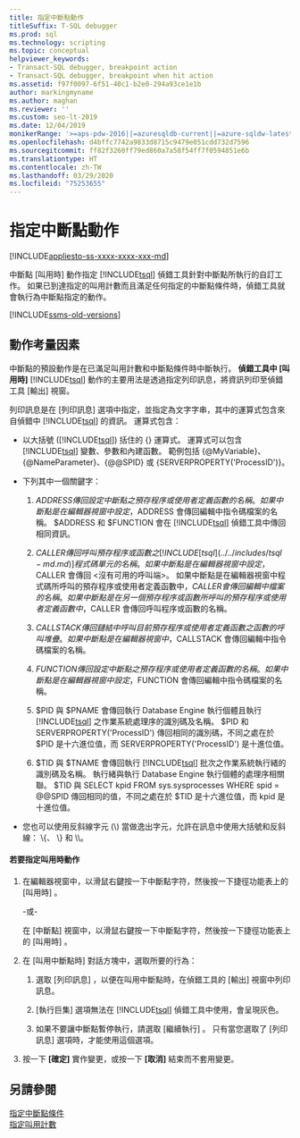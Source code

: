```yaml
---
title: 指定中斷點動作
titleSuffix: T-SQL debugger
ms.prod: sql
ms.technology: scripting
ms.topic: conceptual
helpviewer_keywords:
- Transact-SQL debugger, breakpoint action
- Transact-SQL debugger, breakpoint when hit action
ms.assetid: f97f0097-6f51-40c1-b2e0-294a93ce1e1b
author: markingmyname
ms.author: maghan
ms.reviewer: ''
ms.custom: seo-lt-2019
ms.date: 12/04/2019
monikerRange: '>=aps-pdw-2016||=azuresqldb-current||=azure-sqldw-latest||>=sql-server-2016||=sqlallproducts-allversions||>=sql-server-linux-2017||=azuresqldb-mi-current'
ms.openlocfilehash: d4bffc7742a9833d8715c9479e051cdd732d7596
ms.sourcegitcommit: ff82f3260ff79ed860a7a58f54ff7f0594851e6b
ms.translationtype: HT
ms.contentlocale: zh-TW
ms.lasthandoff: 03/29/2020
ms.locfileid: "75253655"
---
```

# <a name="specify-a-breakpoint-action"></a>指定中斷點動作

[!INCLUDE[appliesto-ss-xxxx-xxxx-xxx-md](../../includes/appliesto-ss-xxxx-xxxx-xxx-md.md)]

中斷點 [叫用時]  動作指定 [!INCLUDE[tsql](../../includes/tsql-md.md)] 偵錯工具針對中斷點所執行的自訂工作。 如果已到達指定的叫用計數而且滿足任何指定的中斷點條件時，偵錯工具就會執行為中斷點指定的動作。

[!INCLUDE[ssms-old-versions](../../includes/ssms-old-versions.md)]
  
##  <a name="action-considerations"></a><a name="BKMK_ActionConsiderations"></a> 動作考量因素

中斷點的預設動作是在已滿足叫用計數和中斷點條件時中斷執行。 **偵錯工具中 [叫用時]** [!INCLUDE[tsql](../../includes/tsql-md.md)] 動作的主要用法是透過指定列印訊息，將資訊列印至偵錯工具 [輸出]  視窗。  
  
列印訊息是在 [列印訊息]  選項中指定，並指定為文字字串，其中的運算式包含來自偵錯中 [!INCLUDE[tsql](../../includes/tsql-md.md)] 的資訊。 運算式包含：  
  
-   以大括號 ([!INCLUDE[tsql](../../includes/tsql-md.md)]) 括住的 {} 運算式。 運算式可以包含 [!INCLUDE[tsql](../../includes/tsql-md.md)] 變數、參數和內建函數。 範例包括 {@MyVariable}、{@NameParameter}、{@@SPID} 或 {SERVERPROPERTY('ProcessID')}。  
  
-   下列其中一個關鍵字：  
  
    1.  $ADDRESS 傳回設定中斷點之預存程序或使用者定義函數的名稱。 如果中斷點是在編輯器視窗中設定，$ADDRESS 會傳回編輯中指令碼檔案的名稱。 $ADDRESS 和 $FUNCTION 會在 [!INCLUDE[tsql](../../includes/tsql-md.md)] 偵錯工具中傳回相同資訊。  
  
    2.  $CALLER 傳回呼叫預存程序或函數之 [!INCLUDE[tsql](../../includes/tsql-md.md)] 程式碼單元的名稱。 如果中斷點是在編輯器視窗中設定，$CALLER 會傳回 \<沒有可用的呼叫端>。 如果中斷點是在編輯器視窗中程式碼所呼叫的預存程序或使用者定義函數中，$CALLER 會傳回編輯中檔案的名稱。 如果中斷點是在另一個預存程序或函數所呼叫的預存程序或使用者定義函數中，$CALLER 會傳回呼叫程序或函數的名稱。  
  
    3.  $CALLSTACK 傳回鏈結中呼叫目前預存程序或使用者定義函數之函數的呼叫堆疊。 如果中斷點是在編輯器視窗中，$CALLSTACK 會傳回編輯中指令碼檔案的名稱。  
  
    4.  $FUNCTION 傳回設定中斷點之預存程序或使用者定義函數的名稱。 如果中斷點是在編輯器視窗中設定，$FUNCTION 會傳回編輯中指令碼檔案的名稱。  
  
    5.  $PID 與 $PNAME 會傳回執行 Database Engine 執行個體且執行 [!INCLUDE[tsql](../../includes/tsql-md.md)] 之作業系統處理序的識別碼及名稱。 $PID 和 SERVERPROPERTY('ProcessID') 傳回相同的識別碼，不同之處在於 $PID 是十六進位值，而 SERVERPROPERTY('ProcessID') 是十進位值。  
  
    6.  $TID 與 $TNAME 會傳回執行 [!INCLUDE[tsql](../../includes/tsql-md.md)] 批次之作業系統執行緒的識別碼及名稱。 執行緒與執行 Database Engine 執行個體的處理序相關聯。 $TID 與 SELECT kpid FROM sys.sysprocesses WHERE spid = @@SPID 傳回相同的值，不同之處在於 $TID 是十六進位值，而 kpid 是十進位值。  
  
-   您也可以使用反斜線字元 (\\) 當做逸出字元，允許在訊息中使用大括號和反斜線： \\{、 \\} 和 \\\\。  
  
#### <a name="to-specify-a-when-hit-action"></a>若要指定叫用時動作  
  
1.  在編輯器視窗中，以滑鼠右鍵按一下中斷點字符，然後按一下捷徑功能表上的 [叫用時]  。  
  
     -或-  
  
     在 [中斷點]  視窗中，以滑鼠右鍵按一下中斷點字符，然後按一下捷徑功能表上的 [叫用時]  。  
  
2.  在 [叫用中斷點時]  對話方塊中，選取所要的行為：  
  
    1.  選取 [列印訊息]  ，以便在叫用中斷點時，在偵錯工具的 [輸出] 視窗中列印訊息。  
  
    2.  [執行巨集]  選項無法在 [!INCLUDE[tsql](../../includes/tsql-md.md)] 偵錯工具中使用，會呈現灰色。  
  
    3.  如果不要讓中斷點暫停執行，請選取 [繼續執行]  。 只有當您選取了 [列印訊息]  選項時，才能使用這個選項。  
  
3.  按一下 **[確定]** 實作變更，或按一下 **[取消]** 結束而不套用變更。  
  
## <a name="see-also"></a>另請參閱  
 [指定中斷點條件](../../relational-databases/scripting/specify-a-breakpoint-condition.md)   
 [指定叫用計數](../../relational-databases/scripting/specify-a-hit-count.md)  
